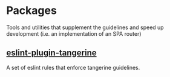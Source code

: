 # Packages

Tools and utilities that supplement the guidelines and speed up development (i.e. an implementation of an SPA router)

## [eslint-plugin-tangerine](./eslint-plugin-tangerine/README.md)

A set of eslint rules that enforce tangerine guidelines.
